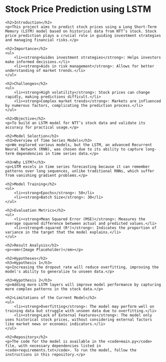 <body>
    <h1>Stock Price Prediction using LSTM</h1>

    <h2>Introduction</h2>
    <p>This project aims to predict stock prices using a Long Short-Term Memory (LSTM) model based on historical data from NTT’s stock. Stock price prediction plays a crucial role in guiding investment strategies and managing financial risks.</p>

    <h2>Importance</h2>
    <ul>
        <li><strong>Guides investment strategies</strong>: Helps investors make informed decisions.</li>
        <li><strong>Aids in risk management</strong>: Allows for better understanding of market trends.</li>
    </ul>

    <h2>Challenges</h2>
    <ul>
        <li><strong>High volatility</strong>: Stock prices can change rapidly, making predictions difficult.</li>
        <li><strong>Complex market trends</strong>: Markets are influenced by numerous factors, complicating the prediction process.</li>
    </ul>

    <h2>Objective</h2>
    <p>To build an LSTM model for NTT’s stock data and validate its accuracy for practical usage.</p>

    <h2>Model Selection</h2>
    <h3>Overview of Time Series Models</h3>
    <p>We explored various models, but the LSTM, an advanced Recurrent Neural Network (RNN), was chosen due to its ability to capture long-term dependencies in time series data.</p>

    <h3>Why LSTM?</h3>
    <p>LSTM excels in time series forecasting because it can remember patterns over long sequences, unlike traditional RNNs, which suffer from vanishing gradient problems.</p>

    <h2>Model Training</h2>
    <ul>
        <li><strong>Epochs</strong>: 50</li>
        <li><strong>Batch Size</strong>: 30</li>
    </ul>

    <h2>Evaluation Metrics</h2>
    <ul>
        <li><strong>Mean Squared Error (MSE)</strong>: Measures the average squared difference between actual and predicted values.</li>
        <li><strong>R-squared (R²)</strong>: Indicates the proportion of variance in the target that the model explains.</li>
    </ul>

    <h2>Result Analysis</h2>
    <p><em>(Image Placeholder)</em></p>

    <h2>Hypotheses</h2>
    <h3>Hypothesis 1</h3>
    <p>Increasing the dropout rate will reduce overfitting, improving the model's ability to generalize to unseen data.</p>

    <h3>Hypothesis 2</h3>
    <p>Adding more LSTM layers will improve model performance by capturing more complex patterns in the stock data.</p>

    <h2>Limitations of the Current Model</h2>
    <ul>
        <li><strong>Overfitting</strong>: The model may perform well on training data but struggle with unseen data due to overfitting.</li>
        <li><strong>Lack of External Features</strong>: The model only uses historical stock prices, without considering external factors like market news or economic indicators.</li>
    </ul>

    <h2>Repository</h2>
    <p>The code for the model is available in the <code>main.py</code> file, with necessary dependencies listed in <code>requirements.txt</code>. To run the model, follow the instructions in this repository.</p>
</body>
